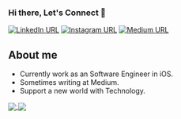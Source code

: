 ### Hi there, Let's Connect 👋
[![LinkedIn URL](https://img.shields.io/static/v1?color=blue&label=linkedin&logo=linkedin&logoColor=white&style=for-the-badge&message=Connect)](https://www.linkedin.com/in/william-gho-b90619b7)
[![Instagram URL](https://img.shields.io/static/v1?color=purple&label=Instagram&logo=Instagram&logoColor=white&style=for-the-badge&message=follow)](https://www.instagram.com/wliam_)
[![Medium URL](https://img.shields.io/static/v1?color=green&label=medium&logo=Medium&logoColor=white&style=for-the-badge&message=Connect)](https://williamgho.medium.com/)


## About me
- Currently work as an Software Engineer in iOS.
- Sometimes writing at Medium.
- Support a new world with Technology.


<a href="https://github.com/wliam06/">
  <img align="center" src="https://github-readme-stats.vercel.app/api?username=wliam06&count_private=true&show_icons=true&theme=dracula&hide_border=false" />
</a> 

<a href="https://github.com/wliam06/">
  <img align="center" src="https://github-readme-stats.vercel.app/api/top-langs/?username=wliam06&count_private=true&layout=compact&theme=dracula&hide_border=false&langs_count=10" />
</a>

<!--
**wliam06/wliam06** is a ✨ _special_ ✨ repository because its `README.md` (this file) appears on your GitHub profile.

Here are some ideas to get you started:

- 🔭 I’m currently working on ...
- 🌱 I’m currently learning ...
- 👯 I’m looking to collaborate on ...
- 🤔 I’m looking for help with ...
- 💬 Ask me about ...
- 📫 How to reach me: ...
- 😄 Pronouns: ...
- ⚡ Fun fact: ...
-->
